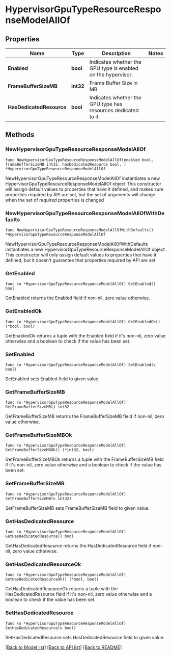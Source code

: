 # HypervisorGpuTypeResourceResponseModelAllOf

## Properties

Name | Type | Description | Notes
------------ | ------------- | ------------- | -------------
**Enabled** | **bool** | Indicates whether the GPU type is enabled on the hypervisor. | 
**FrameBufferSizeMB** | **int32** | Frame Buffer Size in MB | 
**HasDedicatedResource** | **bool** | Indicates whether the GPU type has resources dedicated to it. | 

## Methods

### NewHypervisorGpuTypeResourceResponseModelAllOf

`func NewHypervisorGpuTypeResourceResponseModelAllOf(enabled bool, frameBufferSizeMB int32, hasDedicatedResource bool, ) *HypervisorGpuTypeResourceResponseModelAllOf`

NewHypervisorGpuTypeResourceResponseModelAllOf instantiates a new HypervisorGpuTypeResourceResponseModelAllOf object
This constructor will assign default values to properties that have it defined,
and makes sure properties required by API are set, but the set of arguments
will change when the set of required properties is changed

### NewHypervisorGpuTypeResourceResponseModelAllOfWithDefaults

`func NewHypervisorGpuTypeResourceResponseModelAllOfWithDefaults() *HypervisorGpuTypeResourceResponseModelAllOf`

NewHypervisorGpuTypeResourceResponseModelAllOfWithDefaults instantiates a new HypervisorGpuTypeResourceResponseModelAllOf object
This constructor will only assign default values to properties that have it defined,
but it doesn't guarantee that properties required by API are set

### GetEnabled

`func (o *HypervisorGpuTypeResourceResponseModelAllOf) GetEnabled() bool`

GetEnabled returns the Enabled field if non-nil, zero value otherwise.

### GetEnabledOk

`func (o *HypervisorGpuTypeResourceResponseModelAllOf) GetEnabledOk() (*bool, bool)`

GetEnabledOk returns a tuple with the Enabled field if it's non-nil, zero value otherwise
and a boolean to check if the value has been set.

### SetEnabled

`func (o *HypervisorGpuTypeResourceResponseModelAllOf) SetEnabled(v bool)`

SetEnabled sets Enabled field to given value.


### GetFrameBufferSizeMB

`func (o *HypervisorGpuTypeResourceResponseModelAllOf) GetFrameBufferSizeMB() int32`

GetFrameBufferSizeMB returns the FrameBufferSizeMB field if non-nil, zero value otherwise.

### GetFrameBufferSizeMBOk

`func (o *HypervisorGpuTypeResourceResponseModelAllOf) GetFrameBufferSizeMBOk() (*int32, bool)`

GetFrameBufferSizeMBOk returns a tuple with the FrameBufferSizeMB field if it's non-nil, zero value otherwise
and a boolean to check if the value has been set.

### SetFrameBufferSizeMB

`func (o *HypervisorGpuTypeResourceResponseModelAllOf) SetFrameBufferSizeMB(v int32)`

SetFrameBufferSizeMB sets FrameBufferSizeMB field to given value.


### GetHasDedicatedResource

`func (o *HypervisorGpuTypeResourceResponseModelAllOf) GetHasDedicatedResource() bool`

GetHasDedicatedResource returns the HasDedicatedResource field if non-nil, zero value otherwise.

### GetHasDedicatedResourceOk

`func (o *HypervisorGpuTypeResourceResponseModelAllOf) GetHasDedicatedResourceOk() (*bool, bool)`

GetHasDedicatedResourceOk returns a tuple with the HasDedicatedResource field if it's non-nil, zero value otherwise
and a boolean to check if the value has been set.

### SetHasDedicatedResource

`func (o *HypervisorGpuTypeResourceResponseModelAllOf) SetHasDedicatedResource(v bool)`

SetHasDedicatedResource sets HasDedicatedResource field to given value.



[[Back to Model list]](../README.md#documentation-for-models) [[Back to API list]](../README.md#documentation-for-api-endpoints) [[Back to README]](../README.md)


